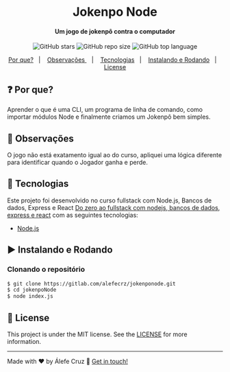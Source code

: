 <h1 align="center">
   Jokenpo Node
</h1>

<h4 align="center">
  Um jogo de jokenpô contra o computador
</h4>
<p align="center">
  <img alt="GitHub stars" src="https://img.shields.io/github/stars/alefecrz/Jokenpo-Node">
  <img alt="GitHub repo size" src="https://img.shields.io/github/repo-size/alefecrz/Jokenpo-Node">
  <img alt="GitHub top language" src="https://img.shields.io/github/languages/top/alefecrz/Jokenpo-Node">  
</p>

<p align="center">
  <a href="#question-por-que">Por que?</a>&nbsp;&nbsp;&nbsp;|&nbsp;&nbsp;&nbsp;
  <a href="#information_desk_person-observações">Observações </a>&nbsp;&nbsp;&nbsp;|&nbsp;&nbsp;&nbsp;
  <a href="#rocket-tecnologias">Tecnologias</a>&nbsp;&nbsp;&nbsp;|&nbsp;&nbsp;&nbsp;
  <a href="#arrow_forward-instalando-e-rodando">Instalando e Rodando</a>&nbsp;&nbsp;&nbsp;|&nbsp;&nbsp;&nbsp;
  <a href="#memo-license">License</a>
</p>

## :question: Por que?

  Aprender o que é uma CLI, um programa de linha de comando, como importar módulos Node e finalmente criamos um Jokenpô bem    simples.

## :information_desk_person: Observações 

 O jogo não está exatamento igual ao do curso, apliquei uma lógica diferente para identificar quando o Jogador ganha e perde.

## :rocket: Tecnologias

Este projeto foi desenvolvido no curso fullstack com Node.js, Bancos de dados, Express e React [Do zero ao fullstack com nodejs, bancos de dados, express e react](https://woliveiras.com.br/curso/do-zero-ao-fullstack-com-nodejs-bancos-de-dados-express-e-react/) com as seguintes tecnologias:

-  [Node.js][nodejs]

## :arrow_forward: Instalando e Rodando

### Clonando o repositório

```sh
$ git clone https://gitlab.com/alefecrz/jokenponode.git
$ cd jokenpoNode
$ node index.js
```

## :memo: License
This project is under the MIT license. See the [LICENSE]() for more information.

---

Made with ♥ by Álefe Cruz :wave: [Get in touch!](https://www.linkedin.com/in/%C3%A1lefe-cruz-27a64918a/)

[nodejs]: https://nodejs.org/
[vc]: https://code.visualstudio.com/

